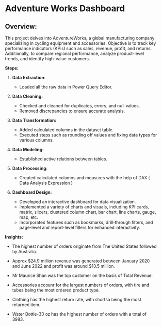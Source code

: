 # Adventure Works Dashboard

## Overview: 
This project delves into AdventureWorks, a global manufacturing company specializing in cycling equipment and accessories. Objective is to track key performance indicators (KPIs) such as sales, revenue, profit, and returns. Additionally, to compare regional performance, analyze product-level trends, and identify high-value customers.

**Steps:**

1. **Data Extraction:**
   - Loaded all the raw data in Power Query Editor.

2. **Data Cleaning:**
   - Checked and cleaned for duplicates, errors, and null values.
   - Removed discrepancies to ensure accurate analysis.

3. **Data Transformation:**
   - Added calculated columns in the dataset table.
   - Executed steps such as rounding off values and fixing data types for various columns.

4. **Data Modeling:**
   - Established active relations between tables.

5. **Data Processing:**
    - Created calculated columns and measures with the help of DAX ( Data Analysis Expression ) 

5. **Dashboard Design:**
   - Developed an interactive dashboard for data visualization.
   - Implemented a variety of charts and visuals, including KPI cards, matrix, slicers, clustered column chart, bar chart, line charts, gauge, map, etc.
   - Incorporated features such as bookmarks, drill-through filters, and page-level and report-level filters for enhanced interactivity.

**Insights:**
- The highest number of orders originate from The United States followed by Australia.
  
- Approx $24.9 million revenue was generated between January 2020 and June 2022 and profit was around $10.5 million.
  
- Mr Maurice Shan was the top customer on the basis of Total Revenue.
  
- Accessories accounr for the largest numbers of orders, with tire and tubes being the most ordered product type.
  
- Clothing has the highest return rate, with shortsa being the most returned item.
  
- Water Bottle-30 oz has the highest number of orders with a total of 3983.
